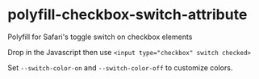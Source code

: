 # polyfill-checkbox-switch-attribute
Polyfill for Safari's toggle switch on checkbox elements

Drop in the Javascript then use `<input type="checkbox" switch checked>`

Set `--switch-color-on` and `--switch-color-off` to customize colors.
